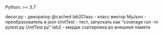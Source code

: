 Python: >= 3.7

decor.py - декоратор @cached
lab2Class - класс вектор
MyJson - преобразователь в json
UnitTest - тест, запускать как "coverage run -m pytest.py UnitTest.py"
lab2 - мердж сортировка во внешней памяти
